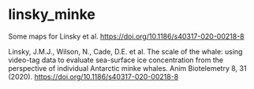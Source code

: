 # linsky_minke
Some maps for Linsky et al. https://doi.org/10.1186/s40317-020-00218-8

Linsky, J.M.J., Wilson, N., Cade, D.E. et al. The scale of the whale: using video-tag data to evaluate sea-surface ice concentration from the perspective of individual Antarctic minke whales. Anim Biotelemetry 8, 31 (2020). https://doi.org/10.1186/s40317-020-00218-8
